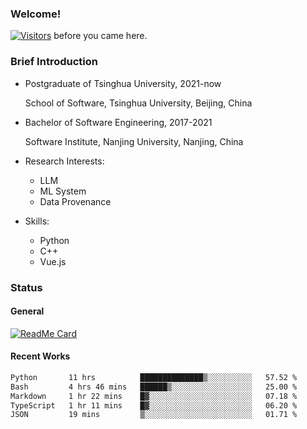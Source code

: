 ### Welcome!

[![Visitors](https://visitor-badge.laobi.icu/badge?page_id=HermitSun.HermitSun)]() before you came here.

### Brief Introduction

- Postgraduate of Tsinghua University, 2021-now
  
  School of Software, Tsinghua University, Beijing, China

- Bachelor of Software Engineering, 2017-2021
  
  Software Institute, Nanjing University, Nanjing, China

- Research Interests:
  - LLM
  - ML System
  - Data Provenance

- Skills:
  - Python
  - C++
  - Vue.js

### Status

#### General

[![ReadMe Card](https://github-readme-stats.hermitsun.vercel.app/api?username=HermitSun&count_private=true&show_icons=true)]()

#### Recent Works

<!--START_SECTION:waka-->

```txt
Python       11 hrs          ██████████████▒░░░░░░░░░░   57.52 %
Bash         4 hrs 46 mins   ██████▒░░░░░░░░░░░░░░░░░░   25.00 %
Markdown     1 hr 22 mins    █▓░░░░░░░░░░░░░░░░░░░░░░░   07.18 %
TypeScript   1 hr 11 mins    █▓░░░░░░░░░░░░░░░░░░░░░░░   06.20 %
JSON         19 mins         ▒░░░░░░░░░░░░░░░░░░░░░░░░   01.71 %
```

<!--END_SECTION:waka-->
